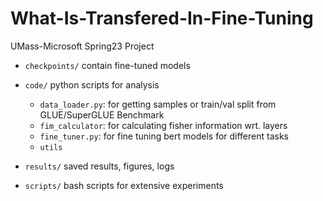 # What-Is-Transfered-In-Fine-Tuning
UMass-Microsoft Spring23 Project

- `checkpoints/` contain fine-tuned models

- `code/` python scripts for analysis 
  - `data_loader.py`: for getting samples or train/val split from GLUE/SuperGLUE Benchmark 
  - `fim_calculator`: for calculating fisher information wrt. layers
  - `fine_tuner.py`: for fine tuning bert models for different tasks
  - `utils`

- `results/` saved results, figures, logs

- `scripts/` bash scripts for extensive experiments